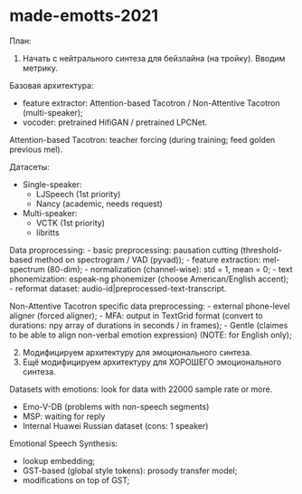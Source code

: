 # made-emotts-2021

План:
1. Начать с нейтрального синтеза для бейзлайна (на тройку). Вводим метрику.

Базовая архитектура:
- feature extractor: Attention-based Tacotron / Non-Attentive Tacotron (multi-speaker);
- vocoder: pretrained HifiGAN / pretrained LPCNet.

Attention-based Tacotron: teacher forcing (during training; feed golden previous mel).

Датасеты:
- Single-speaker:
    - LJSpeech (1st priority)
    - Nancy (academic, needs request)
- Multi-speaker:
    - VCTK (1st priority)
    - libritts

Data proprocessing:
    - basic preprocessing: pausation cutting (threshold-based method on spectrogram / VAD (pyvad));
    - feature extraction: mel-spectrum (80-dim);
    - normalization (channel-wise): std = 1, mean = 0;
    - text phonemization: espeak-ng phonemizer (choose American/English accent);
    - reformat dataset: audio-id|preprocessed-text-transcript.

Non-Attentive Tacotron specific data preprocessing:
    - external phone-level aligner (forced aligner);
        - MFA: output in TextGrid format (convert to durations: npy array of durations in seconds / in frames);
        - Gentle (claimes to be able to align non-verbal emotion expression) (NOTE: for English only);

2. Модифицируем архитектуру для эмоционального синтеза.
3. Ещё модифицируем архитектуру для ХОРОШЕГО эмоционального синтеза.

Datasets with emotions: look for data with 22000 sample rate or more.
- Emo-V-DB (problems with non-speech segments)
- MSP: waiting for reply
- Internal Huawei Russian dataset (cons: 1 speaker)

Emotional Speech Synthesis:
- lookup embedding;
- GST-based (global style tokens): prosody transfer model;
- modifications on top of GST;
